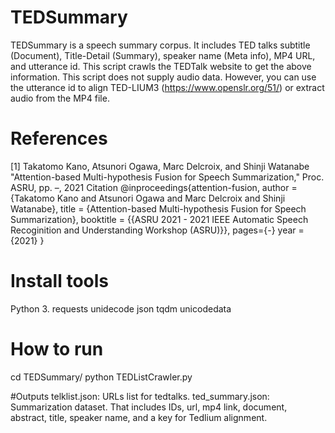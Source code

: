 # TEDSummary
TEDSummary is a speech summary corpus. It includes TED talks subtitle (Document), Title-Detail (Summary), speaker name (Meta info), MP4 URL, and utterance id. This script crawls the TEDTalk website to get the above information. This script does not supply audio data. However, you can use the utterance id to align TED-LIUM3 (https://www.openslr.org/51/) or extract audio from the MP4 file.
# References
[1] Takatomo Kano, Atsunori Ogawa, Marc Delcroix, and Shinji Watanabe "Attention-based Multi-hypothesis Fusion for Speech Summarization," Proc. ASRU, pp. –, 2021
Citation
@inproceedings{attention-fusion,
 author = {Takatomo Kano and Atsunori Ogawa and Marc Delcroix and Shinji Watanabe},
 title = {Attention-based Multi-hypothesis Fusion for Speech Summarization},
 booktitle = {{ASRU 2021 - 2021 IEEE Automatic Speech Recoginition and Understanding Workshop (ASRU)}},
 pages={-}
 year = {2021}
}
# Install tools
Python 3.
requests
unidecode
json
tqdm
unicodedata
# How to run
cd TEDSummary/
python TEDListCrawler.py

#Outputs
telklist.json: URLs list for tedtalks.
ted_summary.json: Summarization dataset. That includes IDs, url, mp4 link, document, abstract, title, speaker name, and a key for Tedlium alignment.
